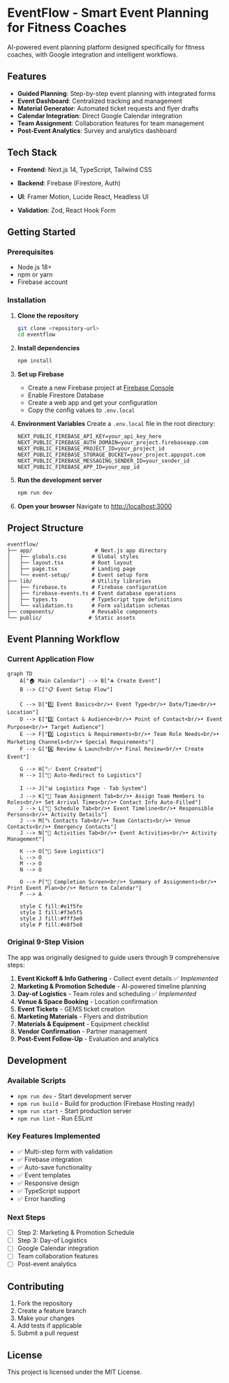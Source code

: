 # EventFlow - Smart Event Planning for Fitness Coaches

AI-powered event planning platform designed specifically for fitness coaches, with Google integration and intelligent workflows.

## Features

- **Guided Planning**: Step-by-step event planning with integrated forms
- **Event Dashboard**: Centralized tracking and management
- **Material Generator**: Automated ticket requests and flyer drafts
- **Calendar Integration**: Direct Google Calendar integration
- **Team Assignment**: Collaboration features for team management
- **Post-Event Analytics**: Survey and analytics dashboard

## Tech Stack

- **Frontend**: Next.js 14, TypeScript, Tailwind CSS
- **Backend**: Firebase (Firestore, Auth)

- **UI**: Framer Motion, Lucide React, Headless UI
- **Validation**: Zod, React Hook Form

## Getting Started

### Prerequisites

- Node.js 18+ 
- npm or yarn
- Firebase account

### Installation

1. **Clone the repository**
   ```bash
   git clone <repository-url>
   cd eventflow
   ```

2. **Install dependencies**
   ```bash
   npm install
   ```

3. **Set up Firebase**
   - Create a new Firebase project at [Firebase Console](https://console.firebase.google.com/)
   - Enable Firestore Database
   - Create a web app and get your configuration
   - Copy the config values to `.env.local`

4. **Environment Variables**
   Create a `.env.local` file in the root directory:
   ```env
   NEXT_PUBLIC_FIREBASE_API_KEY=your_api_key_here
   NEXT_PUBLIC_FIREBASE_AUTH_DOMAIN=your_project.firebaseapp.com
   NEXT_PUBLIC_FIREBASE_PROJECT_ID=your_project_id
   NEXT_PUBLIC_FIREBASE_STORAGE_BUCKET=your_project.appspot.com
   NEXT_PUBLIC_FIREBASE_MESSAGING_SENDER_ID=your_sender_id
   NEXT_PUBLIC_FIREBASE_APP_ID=your_app_id
   ```

5. **Run the development server**
   ```bash
   npm run dev
   ```

6. **Open your browser**
   Navigate to [http://localhost:3000](http://localhost:3000)

## Project Structure

```
eventflow/
├── app/                    # Next.js app directory
│   ├── globals.css        # Global styles
│   ├── layout.tsx         # Root layout
│   ├── page.tsx           # Landing page
│   └── event-setup/       # Event setup form
├── lib/                   # Utility libraries
│   ├── firebase.ts        # Firebase configuration
│   ├── firebase-events.ts # Event database operations
│   ├── types.ts           # TypeScript type definitions
│   └── validation.ts      # Form validation schemas
├── components/            # Reusable components
└── public/               # Static assets
```

## Event Planning Workflow

### Current Application Flow

```mermaid
graph TD
    A["🏠 Main Calendar"] --> B["➕ Create Event"]
    B --> C["📋 Event Setup Flow"]
    
    C --> D["1️⃣ Event Basics<br/>• Event Type<br/>• Date/Time<br/>• Location"]
    D --> E["2️⃣ Contact & Audience<br/>• Point of Contact<br/>• Event Purpose<br/>• Target Audience"]
    E --> F["3️⃣ Logistics & Requirements<br/>• Team Role Needs<br/>• Marketing Channels<br/>• Special Requirements"]
    F --> G["4️⃣ Review & Launch<br/>• Final Review<br/>• Create Event"]
    
    G --> H["✅ Event Created"]
    H --> I["🎯 Auto-Redirect to Logistics"]
    
    I --> J["📊 Logistics Page - Tab System"]
    J --> K["👥 Team Assignment Tab<br/>• Assign Team Members to Roles<br/>• Set Arrival Times<br/>• Contact Info Auto-Filled"]
    J --> L["📅 Schedule Tab<br/>• Event Timeline<br/>• Responsible Persons<br/>• Activity Details"]
    J --> M["📞 Contacts Tab<br/>• Team Contacts<br/>• Venue Contacts<br/>• Emergency Contacts"]
    J --> N["🎯 Activities Tab<br/>• Event Activities<br/>• Activity Management"]
    
    K --> O["💾 Save Logistics"]
    L --> O
    M --> O
    N --> O
    
    O --> P["🏁 Completion Screen<br/>• Summary of Assignments<br/>• Print Event Plan<br/>• Return to Calendar"]
    P --> A
    
    style C fill:#e1f5fe
    style I fill:#f3e5f5
    style J fill:#fff3e0
    style P fill:#e8f5e8
```

### Original 9-Step Vision

The app was originally designed to guide users through 9 comprehensive steps:

1. **Event Kickoff & Info Gathering** - Collect event details ✅ *Implemented*
2. **Marketing & Promotion Schedule** - AI-powered timeline planning
3. **Day-of Logistics** - Team roles and scheduling ✅ *Implemented*
4. **Venue & Space Booking** - Location confirmation
5. **Event Tickets** - GEMS ticket creation
6. **Marketing Materials** - Flyers and distribution
7. **Materials & Equipment** - Equipment checklist
8. **Vendor Confirmation** - Partner management
9. **Post-Event Follow-Up** - Evaluation and analytics

## Development

### Available Scripts

- `npm run dev` - Start development server
- `npm run build` - Build for production (Firebase Hosting ready)
- `npm run start` - Start production server
- `npm run lint` - Run ESLint

### Key Features Implemented

- ✅ Multi-step form with validation
- ✅ Firebase integration
- ✅ Auto-save functionality
- ✅ Event templates
- ✅ Responsive design
- ✅ TypeScript support
- ✅ Error handling

### Next Steps

- [ ] Step 2: Marketing & Promotion Schedule
- [ ] Step 3: Day-of Logistics
- [ ] Google Calendar integration
- [ ] Team collaboration features
- [ ] Post-event analytics

## Contributing

1. Fork the repository
2. Create a feature branch
3. Make your changes
4. Add tests if applicable
5. Submit a pull request

## License

This project is licensed under the MIT License. 